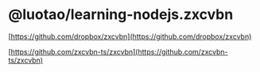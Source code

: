 # @luotao/learning-nodejs.zxcvbn

[https://github.com/dropbox/zxcvbn](https://github.com/dropbox/zxcvbn)

[https://github.com/zxcvbn-ts/zxcvbn](https://github.com/zxcvbn-ts/zxcvbn)
